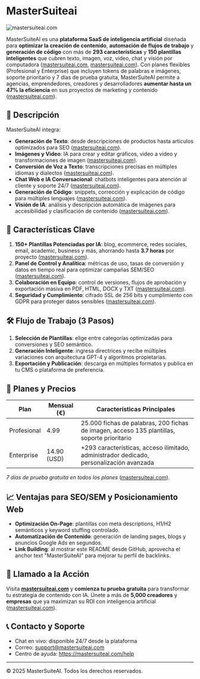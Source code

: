 # MasterSuiteai

![mastersuiteai.com](https://img.shields.io/badge/🌐-Visita_MasterSuiteAI-blue)

MasterSuiteAI es una **plataforma SaaS de inteligencia artificial** diseñada para **optimizar la creación de contenido**, **automación de flujos de trabajo** y **generación de código** con más de **293 características** y **150 plantillas inteligentes** que cubren texto, imagen, voz, video, chat y visión por computadora ([mastersuiteai.com](https://mastersuiteai.com/), [mastersuiteai.com](https://mastersuiteai.com/en)). Con planes flexibles (Profesional y Enterprise) que incluyen tokens de palabras e imágenes, soporte prioritario y 7 días de prueba gratuita, MasterSuiteAI permite a agencias, emprendedores, creadores y desarrolladores **aumentar hasta un 47% la eficiencia** en sus proyectos de marketing y contenido ([mastersuiteai.com](https://mastersuiteai.com/en?utm_source=chatgpt.com)).

## 📌 Descripción
MasterSuiteAI integra:
- **Generación de Texto**: desde descripciones de productos hasta artículos optimizados para SEO ([mastersuiteai.com](https://mastersuiteai.com/)).
- **Imágenes y Video**: IA para crear y editar gráficos, video a video y transformaciones de imagen ([mastersuiteai.com](https://mastersuiteai.com/en)).
- **Conversión de Voz a Texto**: transcripciones precisas en múltiples idiomas y dialectos ([mastersuiteai.com](https://mastersuiteai.com/)).
- **Chat Web e IA Conversacional**: chatbots inteligentes para atención al cliente y soporte 24/7 ([mastersuiteai.com](https://mastersuiteai.com/)).
- **Generación de Código**: snippets, corrección y explicación de código para múltiples lenguajes ([mastersuiteai.com](https://mastersuiteai.com/)).
- **Visión de IA**: análisis y descripción automática de imágenes para accesibilidad y clasificación de contenido ([mastersuiteai.com](https://mastersuiteai.com/)).

## 🚀 Características Clave
1. **150+ Plantillas Potenciadas por IA**: blog, ecommerce, redes sociales, email, academic, business y más, ahorrando hasta **3.7 horas** por proyecto ([mastersuiteai.com](https://mastersuiteai.com/en?utm_source=chatgpt.com)).
2. **Panel de Control y Analítica**: métricas de uso, tasas de conversión y datos en tiempo real para optimizar campañas SEM/SEO ([mastersuiteai.com](https://mastersuiteai.com/en/blog/master-suite-ai-productividad-inteligencia-artificial-marketing?utm_source=chatgpt.com)).
3. **Colaboración en Equipo**: control de versiones, flujos de aprobación y exportación masiva en PDF, HTML, DOCX y TXT ([mastersuiteai.com](https://mastersuiteai.com/en?utm_source=chatgpt.com)).
4. **Seguridad y Cumplimiento**: cifrado SSL de 256 bits y cumplimiento con GDPR para proteger datos sensibles ([mastersuiteai.com](https://mastersuiteai.com/en)).

## 🛠️ Flujo de Trabajo (3 Pasos)
1. **Selección de Plantillas**: elige entre categorías optimizadas para conversiones y SEO semántico.
2. **Generación Inteligente**: ingresa directrices y recibe múltiples variaciones con arquitectura GPT-4 y algoritmos propietarias.
3. **Exportación y Publicación**: descarga en múltiples formatos y publica en tu CMS o plataforma de preferencia.

## 💼 Planes y Precios
| Plan         | Mensual (€) | Características Principales                                                                   |
|--------------|-------------|----------------------------------------------------------------------------------------------|
| Profesional  | 4.99       | 25.000 fichas de palabras, 200 fichas de imagen, acceso 135 plantillas, soporte prioritario | ([mastersuiteai.com](https://mastersuiteai.com/))
| Enterprise   | 14.90 (USD)| +293 características, acceso ilimitado, administrador dedicado, personalización avanzada      | ([mastersuiteai.com](https://mastersuiteai.com/en))

*7 días de prueba gratuita en todos los planes* ([mastersuiteai.com](https://mastersuiteai.com/en)).

## 📈 Ventajas para SEO/SEM y Posicionamiento Web
- **Optimización On-Page**: plantillas con meta descriptions, H1/H2 semánticos y keyword stuffing controlado.
- **Automatización de Contenido**: generación de landing pages, blogs y anuncios Google Ads en segundos.
- **Link Building**: al mostrar este README desde GitHub, aprovecha el anchor text "MasterSuiteAI" para mejorar tu perfil de backlinks.

## 🎯 Llamado a la Acción
Visita **[mastersuiteai.com](https://mastersuiteai.com)** y **comienza tu prueba gratuita** para transformar tu estrategia de contenido con IA. Únete a más de **5,000 creadores** y **empresas** que ya maximizan su ROI con inteligencia artificial ([mastersuiteai.com](https://mastersuiteai.com/en/blog/master-suite-ai-productividad-inteligencia-artificial-marketing?utm_source=chatgpt.com)).

## 📞 Contacto y Soporte
- Chat en vivo: disponible 24/7 desde la plataforma
- Correo: support@mastersuiteai.com
- Centro de ayuda: https://mastersuiteai.com/help

---
© 2025 MasterSuiteAI. Todos los derechos reservados.

